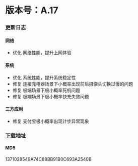 # 版本号：A.17
### 更新日志
#### 网络
- 优化 网络性能，提升上网体验
#### 系统
- 优化 系统性能，提升系统稳定性
- 修复 连接充电器场景下小概率出现前后摄像头切换过慢的问题
- 修复 极端场景下极小概率死机问题
- 修复 极端场景下极小概率快充失效问题
#### 三方应用
- 修复 支付宝极小概率出现计步异常现象
### [下载地址](https://download.c.realme.com/osupdate/RMX2175_11_OTA_0170_all_NmPjT7oDOKEn.ozip)

#### MD5
1371028549A74C88BB91B0C693A2540B
